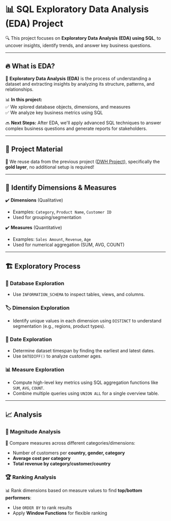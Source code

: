 # 📊 SQL Exploratory Data Analysis (EDA) Project  


🔍 This project focuses on **Exploratory Data Analysis (EDA) using SQL**, to uncover insights, identify trends, and answer key business questions.  


---


## 🔥 What is EDA?  

📌 **Exploratory Data Analysis (EDA)** is the process of understanding a dataset and extracting insights by analyzing its structure, patterns, and relationships.  

📊 **In this project:**  
✅ We xplored database objects, dimensions, and measures  
✅ We analyze key business metrics using SQL  

🔜 **Next Steps:** After EDA, we'll apply advanced SQL techniques to answer complex business questions and generate reports for stakeholders.  

---

## 📁 Project Material  

📌 We reuse data from the previous project ([DWH Project](https://github.com/StefanoN98/SQL-Projects/tree/06aee2d53e71eb27d893c442388b04e8bc5889e7/01.%20DATA%20WAREHOUSE%20PROJECT)), specifically the **gold layer**, no additional setup is required!

---

## 📏 Identify Dimensions & Measures  

✔️ **Dimensions** (Qualitative)  
- Examples: `Category`, `Product Name`, `Customer ID`  
- Used for grouping/segmentation  

✔️ **Measures** (Quantitative)  
- Examples: `Sales Amount`, `Revenue`, `Age`  
- Used for numerical aggregation (SUM, AVG, COUNT)  


---

## 🏗️ Exploratory Process  

### 📂 Database Exploration  
- Use `INFORMATION_SCHEMA` to inspect tables, views, and columns.  

### 🏷️ Dimension Exploration  
- Identify unique values in each dimension using `DISTINCT` to understand segmentation (e.g., regions, product types).  

### 📅 Date Exploration  
- Determine dataset timespan by finding the earliest and latest dates.  
- Use `DATEDIFF()` to analyze customer ages.  

### 📊 Measure Exploration  
- Compute high-level key metrics using SQL aggregation functions like `SUM`, `AVG`, `COUNT`.  
- Combine multiple queries using `UNION ALL` for a single overview table.  

---

## 📈 Analysis  

### 📏 Magnitude Analysis  
🔹 Compare measures across different categories/dimensions:  
- Number of customers per **country, gender, category**  
- **Average cost per category**  
- **Total revenue by category/customer/country**  

### 🏆 Ranking Analysis  
📊 Rank dimensions based on measure values to find **top/bottom performers**:  
- Use `ORDER BY` to rank results  
- Apply **Window Functions** for flexible ranking  


